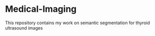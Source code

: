 # Medical-Imaging
This repository contains my work on semantic segmentation for thyroid ultrasound images
